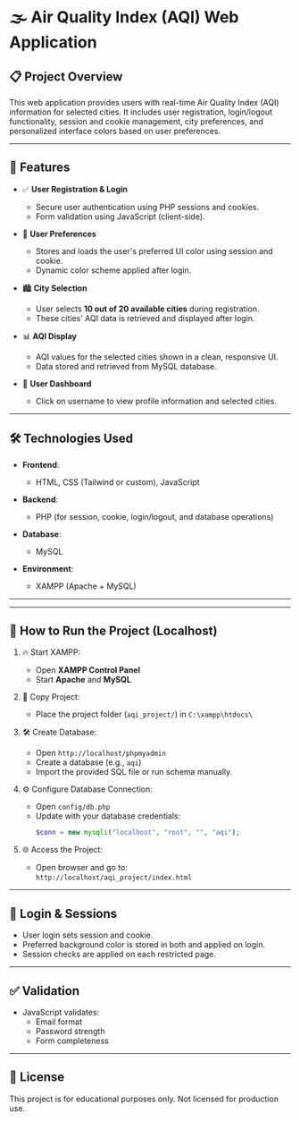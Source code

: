 # 🌫️ Air Quality Index (AQI) Web Application

## 📋 Project Overview

This web application provides users with real-time Air Quality Index (AQI) information for selected cities. It includes user registration, login/logout functionality, session and cookie management, city preferences, and personalized interface colors based on user preferences.

---

## 🚀 Features

- ✅ **User Registration & Login**
  - Secure user authentication using PHP sessions and cookies.
  - Form validation using JavaScript (client-side).
  
- 🎨 **User Preferences**
  - Stores and loads the user's preferred UI color using session and cookie.
  - Dynamic color scheme applied after login.

- 🏙️ **City Selection**
  - User selects **10 out of 20 available cities** during registration.
  - These cities' AQI data is retrieved and displayed after login.

- 📊 **AQI Display**
  - AQI values for the selected cities shown in a clean, responsive UI.
  - Data stored and retrieved from MySQL database.

- 👤 **User Dashboard**
  - Click on username to view profile information and selected cities.

---

## 🛠️ Technologies Used

- **Frontend**:  
  - HTML, CSS (Tailwind or custom), JavaScript

- **Backend**:  
  - PHP (for session, cookie, login/logout, and database operations)

- **Database**:  
  - MySQL

- **Environment**:  
  - XAMPP (Apache + MySQL)

---



---



## 🧪 How to Run the Project (Localhost)

1. 🔥 Start XAMPP:
   - Open **XAMPP Control Panel**
   - Start **Apache** and **MySQL**

2. 📁 Copy Project:
   - Place the project folder (`aqi_project/`) in `C:\xampp\htdocs\`

3. 🛠️ Create Database:
   - Open `http://localhost/phpmyadmin`
   - Create a database (e.g., `aqi`)
   - Import the provided SQL file or run schema manually.

4. ⚙️ Configure Database Connection:
   - Open `config/db.php`
   - Update with your database credentials:
     ```php
     $conn = new mysqli("localhost", "root", "", "aqi");
     ```

5. 🌐 Access the Project:
   - Open browser and go to:  
     `http://localhost/aqi_project/index.html`

---

## 🔐 Login & Sessions

- User login sets session and cookie.
- Preferred background color is stored in both and applied on login.
- Session checks are applied on each restricted page.

---

## ✅ Validation

- JavaScript validates:
  - Email format
  - Password strength
  - Form completeness


---

## 📃 License

This project is for educational purposes only. Not licensed for production use.

